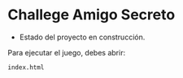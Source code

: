 <h1> Challege Amigo Secreto</h1>

- Estado del proyecto en construcción.

Para ejecutar el juego, debes abrir:

```index.html```
